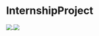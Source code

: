 # InternshipProject


<a href="https://github.com/shrikantpadhy18/Covid19">
  <img align="center" src="https://github-readme-stats.vercel.app/api?username=shrikantpadhy18&show_icons=true&theme=radical" />
</a>


<a href="https://github.com/shrikantpadhy18/Covid19">
  <img align="center" src="https://github-readme-stats.vercel.app/api/top-langs/?username=shrikantpadhy18
" />
</a>



